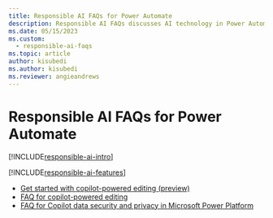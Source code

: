 ```yaml
---
title: Responsible AI FAQs for Power Automate
description: Responsible AI FAQs discusses AI technology in Power Automate and the key considerations for making use of this technology responsibly.
ms.date: 05/15/2023
ms.custom: 
  - responsible-ai-faqs
ms.topic: article
author: kisubedi
ms.author: kisubedi
ms.reviewer: angieandrews
---
```


# Responsible AI FAQs for Power Automate

[!INCLUDE[responsible-ai-intro](./includes/responsible-ai-intro.md)]

[!INCLUDE[responsible-ai-features](./includes/responsible-ai-features.md)]

- [Get started with copilot-powered editing (preview)](get-started-with-copilot.md)
- [FAQ for copilot-powered editing](faqs-copilot.md)
- [FAQ for Copilot data security and privacy in Microsoft Power Platform](/power-platform/faqs-copilot-data-security-privacy/)
